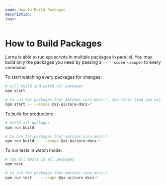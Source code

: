 ```yaml
---
name: How to Build Packages
description:
tags:
---
```


# How to Build Packages

Lerna is able to run `npm` scripts in multiple packages in parallel. You may
build only the packages you need by passing a `-- --scope <scope>` to every
command.

To start watching every packages for changes:

```bash
# will build and watch all packages
npm start

# to run for packages that matches core-docs-*, the first time you will need to run before 'npm run build'
npm start -- --scope @ai-ui/core-docs-*
```

To build for production:

```bash
# build all packages
npm run build

# to run for packages that matches core-docs-*
npm run build -- --scope @ai-ui/core-docs-*
```

To run tests in watch mode:

```bash
# run all tests in all packages
npm test

# to run for packages that matches core-docs-*
npm run test -- --scope @ai-ui/core-docs-*
```
